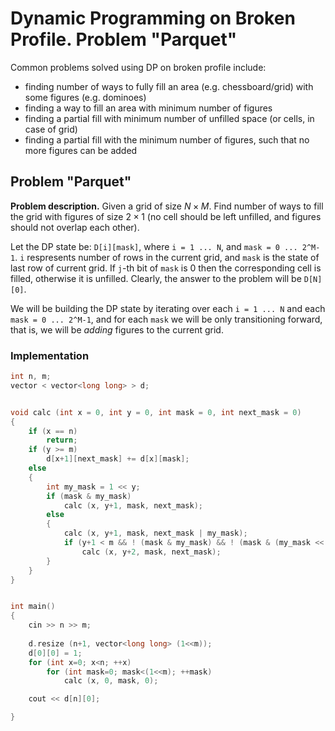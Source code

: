 <!--?title Dynamic Programming on Broken Profile. Problem "Parquet" -->

# Dynamic Programming on Broken Profile. Problem "Parquet"

Common problems solved using DP on broken profile include:

* finding number of ways to fully fill an area (e.g. chessboard/grid) with some figures (e.g. dominoes)
* finding a way to fill an area with minimum number of figures
* finding a partial fill with minimum number of unfilled space (or cells, in case of grid)
* finding a partial fill with the minimum number of figures, such that no more figures can be added

## Problem "Parquet"

**Problem description.** Given a grid of size $N \times M$. Find number of ways to fill the grid with figures of size $2 \times 1$ (no cell should be left unfilled, and figures should not overlap each other).

Let the DP state be: `D[i][mask]`, where `i = 1 ... N`, and `mask = 0 ... 2^M-1`. `i` respresents number of rows in the current grid, and `mask` is the state of last row of current grid. If `j`-th bit of `mask` is 0 then the corresponding cell is filled, otherwise it is unfilled. Clearly, the answer to the problem will be `D[N][0]`.

We will be building the DP state by iterating over each `i = 1 ... N` and each `mask = 0 ... 2^M-1`, and for each `mask` we will be only transitioning forward, that is, we will be _adding_ figures to the current grid.

### Implementation

```cpp
int n, m;
vector < vector<long long> > d;


void calc (int x = 0, int y = 0, int mask = 0, int next_mask = 0)
{
	if (x == n)
		return;
	if (y >= m)
		d[x+1][next_mask] += d[x][mask];
	else
	{
		int my_mask = 1 << y;
		if (mask & my_mask)
			calc (x, y+1, mask, next_mask);
		else
		{
			calc (x, y+1, mask, next_mask | my_mask);
			if (y+1 < m && ! (mask & my_mask) && ! (mask & (my_mask << 1)))
				calc (x, y+2, mask, next_mask);
		}
	}
}


int main()
{
	cin >> n >> m;
	
	d.resize (n+1, vector<long long> (1<<m));
	d[0][0] = 1;
	for (int x=0; x<n; ++x)
		for (int mask=0; mask<(1<<m); ++mask)
			calc (x, 0, mask, 0);

	cout << d[n][0];

}
```
